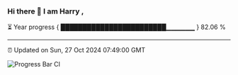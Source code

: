 ### Hi there 👋 I am Harry , 

⏳ Year progress { ████████████████████████▁▁▁▁▁▁ } 82.06 %

---

⏰ Updated on Sun, 27 Oct 2024 07:49:00 GMT

![Progress Bar CI](https://github.com/duykhang68/duykhang68/workflows/Progress%20Bar%20CI/badge.svg)
